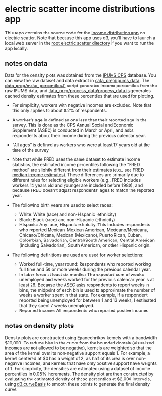 
# electric scatter income distributions app

This repo contains the source code for the [income distribution app](https://electricscatter.com/projects/density-plots) on electric scatter. Note that because this app uses d3, you'll have to launch a local web server in the [root electric scatter directory](https://github.com/mdahardy/electric-scatter) if you want to run the app locally.

## notes on data

Data for the density plots was obtained from the [IPUMS CPS](https://cps.ipums.org/cps/) database. You can view the raw dataset and data extract in [data_prep/ipums_data](https://github.com/mdahardy/electric-scatter/tree/main/projects/income-distributions/data_prep/ipums_data). The [data_prep/make_percentiles.R](https://github.com/mdahardy/electric-scatter/tree/main/projects/income-distributions/data_prep/make_percentiles.R) script generates income percentiles from the raw IPUMS data, and [data_prep/process_data/process_data.js](https://github.com/mdahardy/electric-scatter/tree/main/projects/generation-distributions/data_prep/process_data/process_data.js) generates cached density estimates from these percentiles that are used for plotting.

* For simplicity, workers with negative incomes are excluded. Note that this only applies to about 0.2% of respondents. 
* A worker's age is defined as one less than their reported age in the survey. This is done as the CPS Annual Social and Economic Supplement (ASEC) is conducted in March or April, and asks respondents about their income during the previous calendar year.
* "All ages" is defined as workers who were at least 17 years old at the time of the survey.
* Note that while FRED uses the same dataset to estimate income statistics, the estimated income percentiles following the "FRED method" are slightly different from their estimates (e.g., see FRED [median income estimates](https://fred.stlouisfed.org/series/MEPAINUSA672N)). These differences are primarily due to different rules for selecting eligible workers (e.g., FRED includes workers 14 years old and younger are included before 1980), and because FRED doesn't adjust respondents' ages to match the reported year. 

* The following birth years are used to select races:
    * White: White (race) and non-Hispanic (ethnicity)
    * Black: Black (race) and non-Hispanic (ethnicity)
    * Hispanic: Any race, Hispanic ethnicity. This includes respondents who reported Mexican, Mexican American, Mexicano/Mexicana, Chicano/Chicana, Mexican (Mexicano), Puerto Rican, Cuban, Colombian, Salvadorian, Central/South American, Central American (including Salvadorian), South American, or other Hispanic origin.

* The following definitions are used are used for worker selections:
    * Worked full-time, year round: Respondents who reported working full time and 50 or more weeks during the previous calendar year.
    * In labor force at least six months: The expected sum of weeks unemployed and weeks worked for the previous calendar year is at least 26. Because the ASEC asks respondents to report weeks in bins, the midpoint of each bin is used to approximate the number of weeks a worker spent in that state. For example, if a respondent reported being unemployed for between 1 and 13 weeks, I estimated that they spent 7 weeks unemployed.
    * Reported income: All respondents who reported postive income.

## notes on density plots

Density plots are constructed using Epanechnikov kernels with a bandwidth $10,000. To reduce bias in the curve from the bounded domain (visualized incomes are not allowed to be negative), kernels are weighted so that the area of the kernel over its non-negative support equals 1. For example, a kernel centered at $0 has a weight of 2, as half of its area is over non-negative incomes, and kernels that have only positive support have weights of 1. For simplicity, the densities are estimated using a dataset of income percentiles in 0.05% increments. The density plot are then constructed by evaluating the estimated density of these percentiles at $2,000 intervals, using [d3.curveBasis](https://github.com/d3/d3-shape#curves) to smooth these points to generate the final density curve.